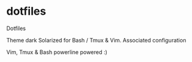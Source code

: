 # dotfiles
Dotfiles

Theme dark Solarized for Bash / Tmux & Vim.
Associated configuration

Vim, Tmux & Bash powerline powered :)
